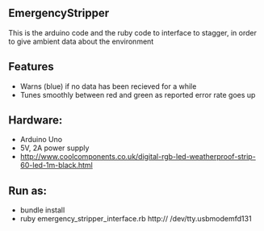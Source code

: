 ## EmergencyStripper

This is the arduino code and the ruby code to interface to stagger, in order to give ambient data about the environment

## Features

- Warns (blue) if no data has been recieved for a while
- Tunes smoothly between red and green as reported error rate goes up

## Hardware:

- Arduino Uno
- 5V, 2A power supply
- http://www.coolcomponents.co.uk/digital-rgb-led-weatherproof-strip-60-led-1m-black.html

## Run as:

- bundle install
- ruby emergency_stripper_interface.rb http://<http endpoint> /dev/tty.usbmodemfd131